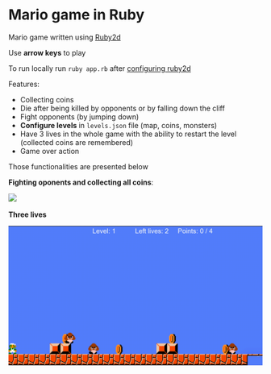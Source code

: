 # Mario game in Ruby

Mario game written using [Ruby2d](https://www.ruby2d.com/)

Use **arrow keys** to play

To run locally run `ruby app.rb` after [configuring ruby2d](https://www.ruby2d.com/learn/get-started/)

Features:
- Collecting coins
- Die after being killed by opponents or by falling down the cliff
- Fight opponents (by jumping down)
- **Configure levels** in `levels.json` file (map, coins, monsters) 
- Have 3 lives in the whole game with the ability to restart the level (collected coins are remembered)
- Game over action


Those functionalities are presented below

**Fighting oponents and collecting all coins**:

![](gifs/2_levels.gif)

**Three lives**

![](gifs/fight_and_die.gif)